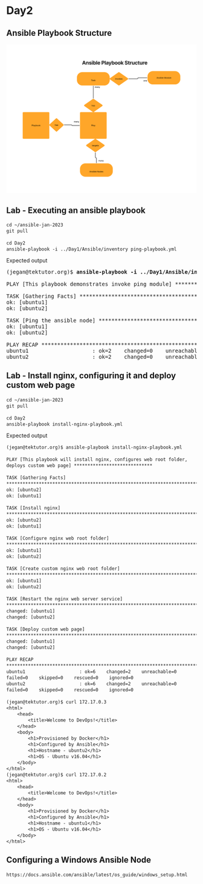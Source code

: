# Day2

## Ansible Playbook Structure
![Ansible Playbook Structure](AnsiblePlaybookStructure.png)

## Lab - Executing an ansible playbook
```
cd ~/ansible-jan-2023
git pull

cd Day2
ansible-playbook -i ../Day1/Ansible/inventory ping-playbook.yml
```

Expected output
<pre>
(jegan@tektutor.org)$ <b>ansible-playbook -i ../Day1/Ansible/inventory ping-playbook.yml</b>

PLAY [This playbook demonstrates invoke ping module] *************************************************

TASK [Gathering Facts] *******************************************************************************
ok: [ubuntu1]
ok: [ubuntu2]

TASK [Ping the ansible node] *************************************************************************
ok: [ubuntu1]
ok: [ubuntu2]

PLAY RECAP *******************************************************************************************
ubuntu1                    : ok=2    changed=0    unreachable=0    failed=0    skipped=0    rescued=0    ignored=0   
ubuntu2                    : ok=2    changed=0    unreachable=0    failed=0    skipped=0    rescued=0    ignored=0  
</pre>

## Lab - Install nginx, configuring it and deploy custom web page
```
cd ~/ansible-jan-2023
git pull

cd Day2
ansible-playbook install-nginx-playbook.yml
```

Expected output
```
(jegan@tektutor.org)$ ansible-playbook install-nginx-playbook.yml 

PLAY [This playbook will install nginx, configures web root folder, deploys custom web page] *****************************

TASK [Gathering Facts] ***************************************************************************************************
ok: [ubuntu2]
ok: [ubuntu1]

TASK [Install nginx] *****************************************************************************************************
ok: [ubuntu2]
ok: [ubuntu1]

TASK [Configure nginx web root folder] ***********************************************************************************
ok: [ubuntu1]
ok: [ubuntu2]

TASK [Create custom nginx web root folder] *******************************************************************************
ok: [ubuntu1]
ok: [ubuntu2]

TASK [Restart the nginx web server service] ******************************************************************************
changed: [ubuntu1]
changed: [ubuntu2]

TASK [Deploy custom web page] ********************************************************************************************
changed: [ubuntu1]
changed: [ubuntu2]

PLAY RECAP ***************************************************************************************************************
ubuntu1                    : ok=6    changed=2    unreachable=0    failed=0    skipped=0    rescued=0    ignored=0   
ubuntu2                    : ok=6    changed=2    unreachable=0    failed=0    skipped=0    rescued=0    ignored=0   

(jegan@tektutor.org)$ curl 172.17.0.3
<html>
    <head>
        <title>Welcome to DevOps!</title>
    </head>
    <body>
        <h1>Provisioned by Docker</h1>
        <h1>Configured by Ansible</h1>
        <h1>Hostname - ubuntu2</h1>
        <h1>OS - Ubuntu v16.04</h1>
    </body>
</html>
(jegan@tektutor.org)$ curl 172.17.0.2
<html>
    <head>
        <title>Welcome to DevOps!</title>
    </head>
    <body>
        <h1>Provisioned by Docker</h1>
        <h1>Configured by Ansible</h1>
        <h1>Hostname - ubuntu1</h1>
        <h1>OS - Ubuntu v16.04</h1>
    </body>
</html>
```

## Configuring a Windows Ansible Node
```
https://docs.ansible.com/ansible/latest/os_guide/windows_setup.html
```
